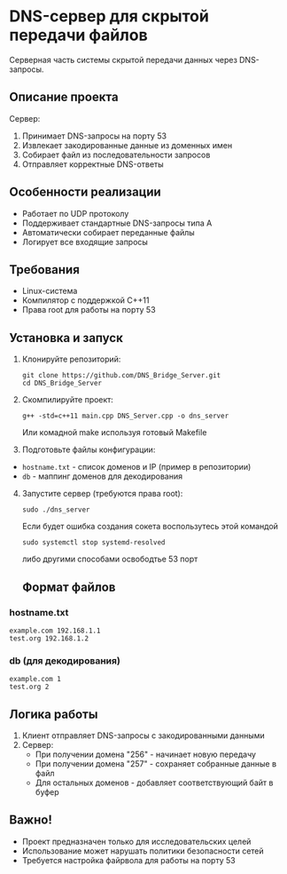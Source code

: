# DNS-сервер для скрытой передачи файлов

Серверная часть системы скрытой передачи данных через DNS-запросы.

## Описание проекта

Сервер:
1. Принимает DNS-запросы на порту 53
2. Извлекает закодированные данные из доменных имен
3. Собирает файл из последовательности запросов
4. Отправляет корректные DNS-ответы

## Особенности реализации

- Работает по UDP протоколу
- Поддерживает стандартные DNS-запросы типа A
- Автоматически собирает переданные файлы
- Логирует все входящие запросы

## Требования

- Linux-система
- Компилятор с поддержкой C++11
- Права root для работы на порту 53

## Установка и запуск

1. Клонируйте репозиторий:
   ```
   git clone https://github.com/DNS_Bridge_Server.git
   cd DNS_Bridge_Server
   ```

2. Скомпилируйте проект:
   ```
   g++ -std=c++11 main.cpp DNS_Server.cpp -o dns_server
   ```
   Или комадной make используя готовый Makefile

3. Подготовьте файлы конфигурации:
- `hostname.txt` - список доменов и IP (пример в репозитории)
- `db` - маппинг доменов для декодирования

4. Запустите сервер (требуются права root):
   ```
   sudo ./dns_server
   ```
   Если будет ошибка создания сокета воспользутесь этой командой
   ```
   sudo systemctl stop systemd-resolved
   ```
   либо другими способами освободтье 53 порт

   ## Формат файлов

### hostname.txt
```
example.com 192.168.1.1
test.org 192.168.1.2
```

### db (для декодирования)
```
example.com 1
test.org 2
```


## Логика работы

1. Клиент отправляет DNS-запросы с закодированными данными
2. Сервер:
   - При получении домена "256" - начинает новую передачу
   - При получении домена "257" - сохраняет собранные данные в файл
   - Для остальных доменов - добавляет соответствующий байт в буфер

## Важно!

- Проект предназначен только для исследовательских целей
- Использование может нарушать политики безопасности сетей
- Требуется настройка файрвола для работы на порту 53








   
